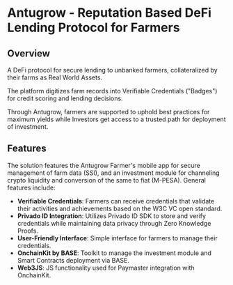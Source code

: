 # Antugrow - Reputation Based DeFi Lending Protocol for Farmers

## Overview
A DeFi protocol for secure lending to unbanked farmers, collateralized by their farms as Real World Assets. 

The platform digitizes farm records into Verifiable Credentials ("Badges") for credit scoring and lending decisions.

Through Antugrow, farmers are supported to uphold best practices for maximum yields while Investors get access to a trusted path for deployment of investment.

## Features
The solution features the Antugrow Farmer's mobile app for secure management of farm data (SSI), and an investment module for channeling crypto liquidity and conversion of the same to fiat (M-PESA). General features include:

- **Verifiable Credentials**: Farmers can receive credentials that validate their activities and achievements based on the W3C VC open standard.
- **Privado ID Integration**: Utilizes Privado ID SDK to store and verify credentials while maintaining data privacy through Zero Knowledge Proofs.
- **User-Friendly Interface**: Simple interface for farmers to manage their credentials.
- **OnchainKit by BASE**: Toolkit to manage the investment module and Smart Contracts deployment via BASE.
- **Web3JS**: JS functionality used for Paymaster integration with OnchainKit.
